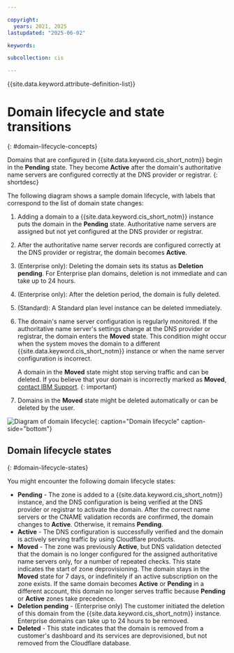 ```yaml
---

copyright:
  years: 2021, 2025
lastupdated: "2025-06-02"

keywords:

subcollection: cis

---
```


{{site.data.keyword.attribute-definition-list}}

# Domain lifecycle and state transitions
{: #domain-lifecycle-concepts}

Domains that are configured in {{site.data.keyword.cis_short_notm}} begin in the **Pending** state. They become **Active** after the domain's authoritative name servers are configured correctly at the DNS provider or registrar.
{: shortdesc}

The following diagram shows a sample domain lifecycle, with labels that correspond to the list of domain state changes:

1. Adding a domain to a {{site.data.keyword.cis_short_notm}} instance puts the domain in the **Pending** state. Authoritative name servers are assigned but not yet configured at the DNS provider or registrar.
1. After the authoritative name server records are configured correctly at the DNS provider or registrar, the domain becomes **Active**.
1. (Enterprise only): Deleting the domain sets its status as **Deletion pending**. For Enterprise plan domains, deletion is not immediate and can take up to 24 hours.
1. (Enterprise only): After the deletion period, the domain is fully deleted.
1. (Standard): A Standard plan level instance can be deleted immediately.
1. The domain's name server configuration is regularly monitored. If the authoritative name server's settings change at the DNS provider or registrar, the domain enters the **Moved** state. This condition might occur when the system moves the domain to a different {{site.data.keyword.cis_short_notm}} instance or when the name server configuration is incorrect.

   A domain in the **Moved** state might stop serving traffic and can be deleted. If you believe that your domain is incorrectly marked as **Moved**, [contact IBM Support](/docs/cis?topic=cis-gettinghelp).
   {: important}

1. Domains in the **Moved** state might be deleted automatically or can be deleted by the user.

![Diagram of domain lifecycle](images/domain-lifecycle-lt.png "Diagram of domain lifecycle"){: caption="Domain lifecycle" caption-side="bottom"}

## Domain lifecycle states
{: #domain-lifecycle-states}

You might encounter the following domain lifecycle states:

- **Pending** - The zone is added to a {{site.data.keyword.cis_short_notm}} instance, and the DNS configuration is being verified at the DNS provider or registrar to activate the domain. After the correct name servers or the CNAME validation records are confirmed, the domain changes to **Active**. Otherwise, it remains **Pending**.
- **Active** - The DNS configuration is successfully verified and the domain is actively serving traffic by using Cloudflare products. 
- **Moved** - The zone was previously **Active**, but DNS validation detected that the domain is no longer configured for the assigned authoritative name servers only, for a number of repeated checks. This state indicates the start of zone deprovisioning. The domain stays in the **Moved** state for 7 days, or indefinitely if an active subscription on the zone exists. If the same domain becomes **Active** or **Pending** in a different account, this domain no longer serves traffic because **Pending** or **Active** zones take precedence.
- **Deletion pending** - (Enterprise only) The customer initiated the deletion of this domain from the {{site.data.keyword.cis_short_notm}} instance. Enterprise domains can take up to 24 hours to be removed.
- **Deleted** - This state indicates that the domain is removed from a customer's dashboard and its services are deprovisioned, but not removed from the Cloudflare database.
